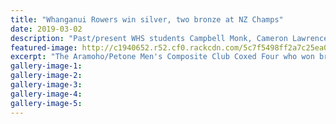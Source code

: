 ```yaml
---
title: "Whanganui Rowers win silver, two bronze at NZ Champs"
date: 2019-03-02
description: "Past/present WHS students Campbell Monk, Cameron Lawrence & Adrian Van Bussel all do well at the NZ Champs..."
featured-image: http://c1940652.r52.cf0.rackcdn.com/5c7f5498ff2a7c25ea0000d8/National-Champs-2.3.19-coxed-four-chron.jpg
excerpt: "The Aramoho/Petone Men's Composite Club Coxed Four who won bronze at the New Zealand Champs. From left, Campbell Monk (cox), Matt Cummings (Petone), Cameron Lawrence, Jack Pringle, Adrian Van Bussel."
gallery-image-1: 
gallery-image-2: 
gallery-image-3: 
gallery-image-4: 
gallery-image-5: 
---
```

